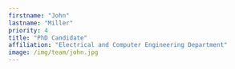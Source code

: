 ```yaml
---
firstname: "John"
lastname: "Miller"
priority: 4 
title: "PhD Candidate"
affiliation: "Electrical and Computer Engineering Department"
image: /img/team/john.jpg
---
```

